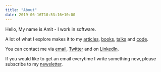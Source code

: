 ```yaml
---
title: "About"
date: 2019-06-16T10:53:16+10:00
---
```


Hello, My name is Amit - I work in software.

A lot of what I explore makes it to my [articles](../articles), [books](../books), [talks](../talks)
and [code](https://github.com/amitsaha).

You can contact me via [email](mailto:amit.saha@protonmail.com), [Twitter](http://twitter.com/echorand)
and on [LinkedIn](https://au.linkedin.com/in/echorand).

If you would like to get an email everytime I write something new, please subscribe to my 
[newsletter](https://buttondown.email/echorand.me).

